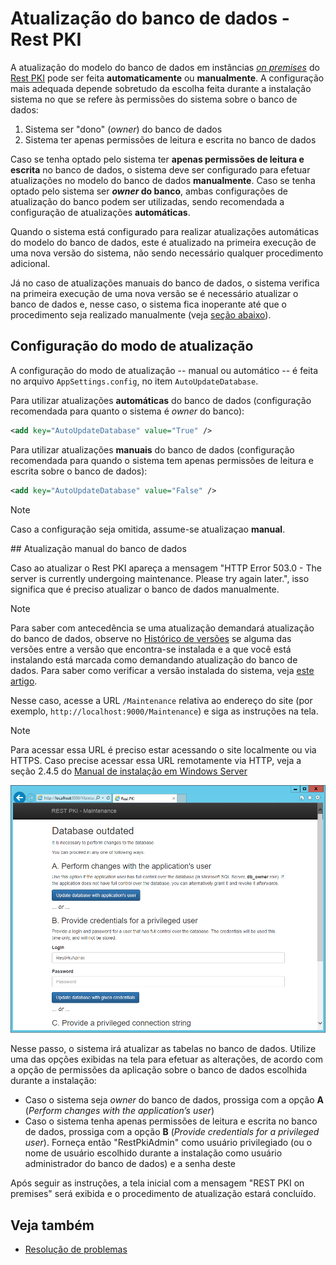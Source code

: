 ﻿# Atualização do banco de dados - Rest PKI

A atualização do modelo do banco de dados em instâncias [*on premises*](index.md) do [Rest PKI](../index.md) pode
ser feita **automaticamente** ou **manualmente**. A configuração mais adequada depende sobretudo da escolha feita
durante a instalação sistema no que se refere às permissões do sistema sobre o banco de dados:

1. Sistema ser "dono" (*owner*) do banco de dados
1. Sistema ter apenas permissões de leitura e escrita no banco de dados

Caso se tenha optado pelo sistema ter **apenas permissões de leitura e escrita** no banco de dados, o sistema deve ser
configurado para efetuar atualizações no modelo do banco de dados **manualmente**. Caso se tenha optado pelo sistema
ser ***owner* do banco**, ambas configurações de atualização do banco podem ser utilizadas, sendo recomendada a configuração
de atualizações **automáticas**.

Quando o sistema está configurado para realizar atualizações automáticas do modelo do banco de dados, este é atualizado
na primeira execução de uma nova versão do sistema, não sendo necessário qualquer procedimento adicional.

Já no caso de atualizações manuais do banco de dados, o sistema verifica na primeira execução de uma nova versão se é
necessário atualizar o banco de dados e, nesse caso, o sistema fica inoperante até que o procedimento seja realizado manualmente
(veja [seção abaixo](#manual-update)).

## Configuração do modo de atualização

A configuração do modo de atualização -- manual ou automático -- é feita no arquivo `AppSettings.config`, no item `AutoUpdateDatabase`.

Para utilizar atualizações **automáticas** do banco de dados (configuração recomendada para quanto o sistema é *owner* do banco):

```xml
<add key="AutoUpdateDatabase" value="True" />
```

Para utilizar atualizações **manuais** do banco de dados (configuração recomendada para quando o sistema tem apenas permissões de leitura e escrita sobre o banco de dados):

```xml
<add key="AutoUpdateDatabase" value="False" />
```

> [!NOTE]
> Caso a configuração seja omitida, assume-se atualizaçao **manual**.

<a name="manual-update" />
## Atualização manual do banco de dados

Caso ao atualizar o Rest PKI apareça a mensagem "HTTP Error 503.0 - The server is currently undergoing maintenance. Please try again later.", isso significa que é preciso atualizar o banco de dados manualmente.

> [!NOTE]
> Para saber com antecedência se uma atualização demandará atualização do banco de dados, observe no [Histórico de versões](../changelog.md) se alguma das
> versões entre a versão que encontra-se instalada e a que você está instalando está marcada como demandando atualização do banco de dados. Para saber como
> verificar a versão instalada do sistema, veja [este artigo](check-version.md).

Nesse caso, acesse a URL `/Maintenance` relativa ao endereço do site (por exemplo, `http://localhost:9000/Maintenance`) e siga as instruções na tela.

> [!NOTE]
> Para acessar essa URL é preciso estar acessando o site localmente ou via HTTPS. Caso precise acessar essa URL remotamente via HTTP, veja a seção 2.4.5 do [Manual de instalação em Windows Server](https://files.lacunasoftware.com/restpki/restpki-admin-guide-pt.pdf)

![Database update page](../../../../images/rest-pki/db-update.png)

Nesse passo, o sistema irá atualizar as tabelas no banco de dados. Utilize uma das opções exibidas na tela para efetuar as alterações, de acordo com a opção de permissões da aplicação sobre o banco de dados escolhida durante a instalação:

* Caso o sistema seja *owner* do banco de dados, prossiga com a opção **A** (*Perform changes with the application’s user*)
* Caso o sistema tenha apenas permissões de leitura e escrita no banco de dados, prossiga com a opção **B** (*Provide
  credentials for a privileged user*). Forneça então "RestPkiAdmin" como usuário privilegiado (ou o nome de usuário escolhido
  durante a instalação como usuário administrador do banco de dados) e a senha deste

Após seguir as instruções, a tela inicial com a mensagem "REST PKI on premises" será exibida e o procedimento de atualização estará concluído.

## Veja também

* [Resolução de problemas](troubleshoot/index.md)
